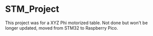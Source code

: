 # STM_Project
This project was for a XYZ Phi motorized table. Not done but won't be longer updated, moved from STM32 to Raspberry Pico.
